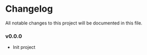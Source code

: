 # Changelog

All notable changes to this project will be documented in this file.

### v0.0.0

- Init project
